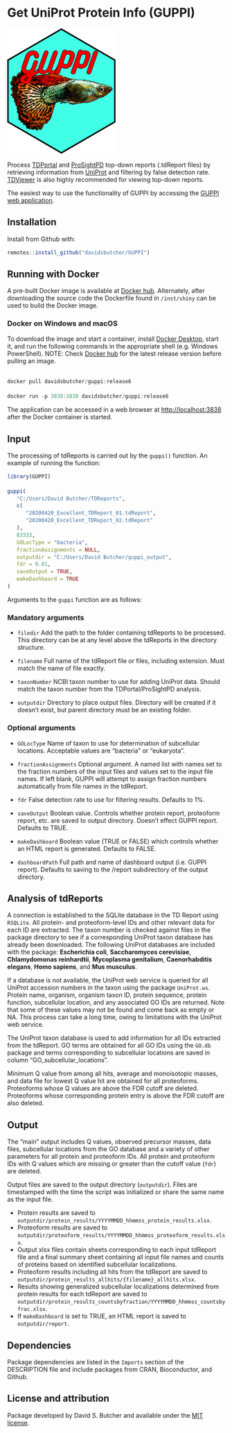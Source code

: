 Get UniProt Protein Info (GUPPI)
================

<img src="inst/assets/guppilogo.png" width="250" />

Process [TDPortal](http://nrtdp.northwestern.edu/tdportal-request/) and
[ProSightPD](http://proteinaceous.net/product/prosightpd/) top-down
reports (.tdReport files) by retrieving information from
[UniProt](http://www.uniprot.org/) and filtering by false detection
rate. [TDViewer](http://topdownviewer.northwestern.edu/) is also highly
recommended for viewing top-down reports.

The easiest way to use the functionality of GUPPI by accessing the
[GUPPI web application](https://icr1.magnet.fsu.edu).

## Installation

Install from Github with:

``` r
remotes::install_github("davidsbutcher/GUPPI")
```

## Running with Docker

A pre-built Docker image is available at [Docker
hub](https://hub.docker.com/repository/docker/davidsbutcher/guppi/tags?page=1).
Alternately, after downloading the source code the Dockerfile found in
`/inst/shiny` can be used to build the Docker image.

### Docker on Windows and macOS

To download the image and start a container, install [Docker
Desktop](https://www.docker.com/products/docker-desktop), start it, and
run the following commands in the appropriate shell (e.g. Windows
PowerShell). NOTE: Check [Docker
hub](https://hub.docker.com/repository/docker/davidsbutcher/guppi/tags?page=1)
for the latest release version before pulling an image.

``` powershell

docker pull davidsbutcher/guppi:release6

docker run -p 3838:3838 davidsbutcher/guppi:release6
```

The application can be accessed in a web browser at
<http://localhost:3838> after the Docker container is started.

## Input

The processing of tdReports is carried out by the `guppi()` function. An
example of running the function:

``` r
library(GUPPI)

guppi(
   "C:/Users/David Butcher/TDReports",
   c(
      "20200420_Excellent_TDReport_01.tdReport",
      "20200420_Excellent_TDReport_02.tdReport"
   ),
   83333,
   GOLocType = "bacteria",
   fractionAssignments = NULL,
   outputdir = "C:/Users/David Butcher/guppi_output",
   fdr = 0.01,
   saveOutput = TRUE,
   makeDashboard = TRUE
)
```

Arguments to the `guppi` function are as follows:

### Mandatory arguments

  - `filedir` Add the path to the folder containing tdReports to be
    processed. This directory can be at any level above the tdReports in
    the directory structure.

  - `filename` Full name of the tdReport file or files, including
    extension. Must match the name of file exactly.

  - `taxonNumber` NCBI taxon number to use for adding UniProt data.
    Should match the taxon number from the TDPortal/ProSightPD analysis.

  - `outputdir` Directory to place output files. Directory will be
    created if it doesn’t exist, but parent directory must be an
    existing folder.

### Optional arguments

  - `GOLocType` Name of taxon to use for determination of subcellular
    locations. Acceptable values are “bacteria” or “eukaryota”.

  - `fractionAssignments` Optional argument. A named list with names set
    to the fraction numbers of the input files and values set to the
    input file names. If left blank, GUPPI will attempt to assign
    fraction numbers automatically from file names in the tdReport.

  - `fdr` False detection rate to use for filtering results. Defaults to
    1%.

  - `saveOutput` Boolean value. Controls whether protein report,
    proteoform report, etc. are saved to output directory. Doesn’t
    effect GUPPI report. Defaults to TRUE.

  - `makeDashboard` Boolean value (TRUE or FALSE) which controls whether
    an HTML report is generated. Defaults to FALSE.

  - `dashboardPath` Full path and name of dashboard output (i.e. GUPPI
    report). Defaults to saving to the /report subdirectory of the
    output directory.

## Analysis of tdReports

A connection is established to the SQLite database in the TD Report
using `RSQLite`. All protein- and proteoform-level IDs and other
relevant data for each ID are extracted. The taxon number is checked
against files in the package directory to see if a corresponding UniProt
taxon database has already been downloaded. The following UniProt
databases are included with the package: **Escherichia coli**,
**Saccharomyces cerevisiae**, **Chlamydomonas reinhardtii**,
**Mycoplasma genitalium**, **Caenorhabditis elegans**, **Homo sapiens**,
and **Mus musculus**.

If a database is not available, the UniProt web service is queried for
all UniProt accession numbers in the taxon using the package
`UniProt.ws`. Protein name, organism, organism taxon ID, protein
sequence, protein function, subcellular location, and any associated GO
IDs are returned. Note that some of these values may not be found and
come back as empty or NA. This process can take a long time, owing to
limitations with the UniProt web service.

The UniProt taxon database is used to add information for all IDs
extracted from the tdReport. GO terms are obtained for all GO IDs using
the `GO.db` package and terms corresponding to subcellular locations are
saved in column “GO\_subcellular\_locations”.

Minimum Q value from among all hits, average and monoisotopic masses,
and data file for lowest Q value hit are obtained for all proteoforms.
Proteoforms whose Q values are above the FDR cutoff are deleted.
Proteoforms whose corresponding protein entry is above the FDR cutoff
are also deleted.

## Output

The “main” output includes Q values, observed precursor masses, data
files, subcellular locations from the GO database and a variety of other
parameters for all protein and proteoform IDs. All protein and
proteoform IDs with Q values which are missing or greater than the
cutoff value (`fdr`) are deleted.

Output files are saved to the output directory (`outputdir`). Files are
timestamped with the time the script was initialized or share the same
name as the input file.

  - Protein results are saved to
    `outputdir/protein_results/YYYYMMDD_hhmmss_protein_results.xlsx`.
  - Proteoform results are saved to
    `outputdir/proteoform_results/YYYYMMDD_hhmmss_proteoform_results.xlsx`.
  - Output xlsx files contain sheets corresponding to each input
    tdReport file and a final summary sheet containing all input file
    names and counts of proteins based on identified subcellular
    localizations.
  - Proteoform results including all hits from the tdReport are saved to
    `outputdir/protein_results_allhits/{filename}_allhits.xlsx`.
  - Results showing generalized subcellular localizations determined
    from protein results for each tdReport are saved to
    `outputdir/protein_results_countsbyfraction/YYYYMMDD_hhmmss_countsbyfrac.xlsx`.
  - If `makeDashboard` is set to TRUE, an HTML report is saved to
    `outputdir/report`.

## Dependencies

Package dependencies are listed in the `Imports` section of the
DESCRIPTION file and include packages from CRAN, Bioconductor, and
Github.

## License and attribution

Package developed by David S. Butcher and available under the [MIT
license](https://opensource.org/licenses/MIT).
